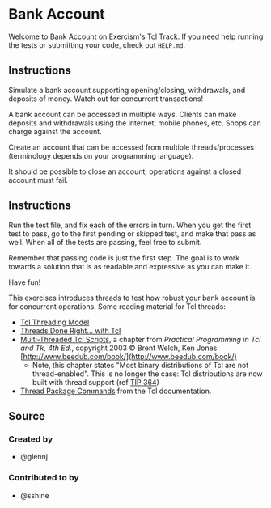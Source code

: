 # Bank Account

Welcome to Bank Account on Exercism's Tcl Track.
If you need help running the tests or submitting your code, check out `HELP.md`.

## Instructions

Simulate a bank account supporting opening/closing, withdrawals, and deposits
of money. Watch out for concurrent transactions!

A bank account can be accessed in multiple ways. Clients can make
deposits and withdrawals using the internet, mobile phones, etc. Shops
can charge against the account.

Create an account that can be accessed from multiple threads/processes
(terminology depends on your programming language).

It should be possible to close an account; operations against a closed
account must fail.

## Instructions

Run the test file, and fix each of the errors in turn. When you get the
first test to pass, go to the first pending or skipped test, and make
that pass as well. When all of the tests are passing, feel free to
submit.

Remember that passing code is just the first step. The goal is to work
towards a solution that is as readable and expressive as you can make
it.

Have fun!

This exercises introduces threads to test how robust your bank account is 
for concurrent operations. Some reading material for Tcl threads:

* [Tcl Threading Model](https://www.tcl.tk/doc/howto/thread_model.html)
* [Threads Done Right… with Tcl](https://www.activestate.com/blog/threads-done-right-tcl/)
* [Multi-Threaded Tcl Scripts](http://www.beedub.com/book/4th/Threads.pdf),
  a chapter from _Practical Programming in Tcl and Tk, 4th Ed._,
copyright 2003 © Brent Welch, Ken Jones
[http://www.beedub.com/book/](http://www.beedub.com/book/)
    * Note, this chapter states "Most binary distributions of Tcl are not thread-enabled". This is no longer the case: Tcl distributions are now built with thread support (ref [TIP 364](https://core.tcl-lang.org/tips/doc/trunk/tip/364.md))
* [Thread Package Commands](https://tcl.tk/man/tcl8.6/ThreadCmd/contents.htm) from the Tcl documentation.

## Source

### Created by

- @glennj

### Contributed to by

- @sshine